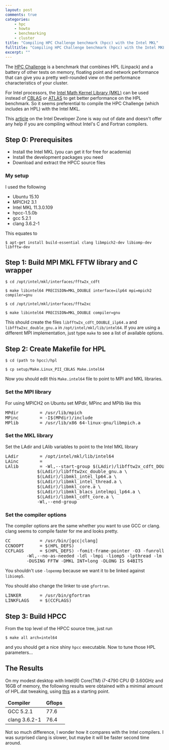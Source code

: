 ```yaml
---
layout: post
comments: true
categories: 
    - hpc
    - howto
    - benchmarking
    - cluster
title: "Compiling HPC Challenge benchmark (hpcc) with the Intel MKL"
fulltitle: "Compiling HPC Challenge benchmark (hpcc) with the Intel MKL"
excerpt: ""
---
```


The [HPC Challenge](http://icl.cs.utk.edu/hpcc/) is a benchmark that combines HPL (Linpack) and a battery of other tests on memory, floating point and network performance that can give you a pretty well-rounded view on the performance characteristics of your cluster.

For Intel processors, the [Intel Math Kernel Library (MKL)](https://software.intel.com/en-us/intel-mkl) can be used instead of [CBLAS](http://www.netlib.org/blas/) or [ATLAS](http://math-atlas.sourceforge.net/) to get better performance on the HPL benchmark. So it seems preferential to compile the HPC Challenge (which includes an HPL) with the Intel MKL.

This [article](https://software.intel.com/en-us/articles/performance-tools-for-software-developers-use-of-intel-mkl-in-hpcc-benchmark) on the Intel Developer Zone is way out of date and doesn't offer any help if you are compiling without Intel's C and Fortran compilers.

## Step 0: Prerequisites

- Install the Intel MKL (you can get it for free for academia)
- Install the development packages you need
- Download and extract the HPCC source files

### My setup

I used the following

- Ubuntu 15.10
- MPICH2 3.1
- Intel MKL 11.3.0.109
- hpcc-1.5.0b
- gcc 5.2.1
- clang 3.6.2-1

This equates to 

```
$ apt-get install build-essential clang libmpich2-dev libiomp-dev libfftw-dev
```

## Step 1: Build MPI MKL FFTW library and C wrapper

```
$ cd /opt/intel/mkl/interfaces/fftw2x_cdft
```

```
$ make libintel64 PRECISION=MKL_DOUBLE interface=ilp64 mpi=mpich2 compiler=gnu
```

```
$ cd /opt/intel/mkl/interfaces/fftw2xc
```

```
$ make libintel64 PRECISION=MKL_DOUBLE compiler=gnu
```

This should create the files `libfftw2x_cdft_DOUBLE_ilp64.a` and `libfftw2xc_double_gnu.a` in `/opt/intel/mkl/lib/intel64`. If you are using a different MPI implementation, just type `make` to see a list of available options.


## Step 2: Create Makefile for HPL

```
$ cd (path to hpcc)/hpl
```

```
$ cp setup/Make.Linux_PII_CBLAS Make.intel64
```

Now you should edit this `Make.intel64` file to point to MPI and MKL libraries.

### Set the MPI library

For using MPICH2 on Ubuntu set MPdir, MPinc and MPlib like this

<pre>
MPdir        = /usr/lib/mpich
MPinc        = -I$(MPdir)/include
MPlib        = /usr/lib/x86_64-linux-gnu/libmpich.a
</pre>

### Set the MKL library

Set the LAdir and LAlib variables to point to the Intel MKL library

<pre>
LAdir        = /opt/intel/mkl/lib/intel64
LAinc        =
LAlib        = -Wl,--start-group $(LAdir)/libfftw2x_cdft_DOUBLE_ilp64.a \
            $(LAdir)/libfftw2xc_double_gnu.a \
            $(LAdir)/libmkl_intel_lp64.a \
            $(LAdir)/libmkl_intel_thread.a \
            $(LAdir)/libmkl_core.a \
            $(LAdir)/libmkl_blacs_intelmpi_lp64.a \
            $(LAdir)/libmkl_cdft_core.a \
            -Wl,--end-group
</pre>

### Set the compiler options

The compiler options are the same whether you want to use GCC or clang. clang seems to compile faster for me and looks pretty.

<pre>
CC           = /usr/bin/[gcc|clang]
CCNOOPT      = $(HPL_DEFS)
CCFLAGS      = $(HPL_DEFS) -fomit-frame-pointer -O3 -funroll-loops \
        -Wl,--no-as-needed -ldl -lmpi -liomp5 -lpthread -lm \
        -DUSING_FFTW -DMKL_INT=long -DLONG_IS_64BITS
</pre>

You shouldn't use `-lopenmp` because we want it to be linked against `libiomp5`.

You should also change the linker to use `gfortran`.

<pre>
LINKER       = /usr/bin/gfortran
LINKFLAGS    = $(CCFLAGS)
</pre>

## Step 3: Build HPCC

From the top level of the HPCC source tree, just run

```
$ make all arch=intel64
```

and you should get a nice shiny `hpcc` executable. Now to tune those HPL parameters...

## The Results

On my modest desktop with Intel(R) Core(TM) i7-4790 CPU @ 3.60GHz and 16GB of memory, the following results were obtained with a minimal amount of HPL.dat tweaking, using [this](http://www.clusterkit.co.th/cluster_cal.php) as a starting point.

<table>
<thead>
    <tr>
        <td><b>Compiler</b></td>
        <td><b>Gflops</b></td>
    </tr>
</thead>
<tbody>
    <tr>
        <td>GCC 5.2.1</td>
        <td>77.6</td>
    </tr>
    <tr>
        <td>clang 3.6.2-1</td>
        <td>76.4</td>
    </tr>
</tbody>
</table>

Not so much difference, I wonder how it compares with the Intel compilers. I was surprised clang is slower, but maybe it will be faster second time around.
